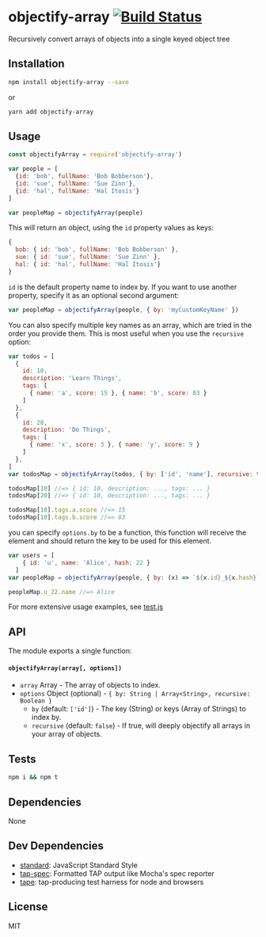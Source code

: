 # objectify-array [![Build Status](https://travis-ci.org/zeke/objectify-array.svg?branch=master)](https://travis-ci.org/zeke/objectify-array)

Recursively convert arrays of objects into a single keyed object tree

## Installation

```sh
npm install objectify-array --save
```

or

```sh
yarn add objectify-array
```

## Usage

```js
const objectifyArray = require('objectify-array')

var people = [
  {id: 'bob', fullName: 'Bob Bobberson'},
  {id: 'sue', fullName: 'Sue Zinn'},
  {id: 'hal', fullName: 'Hal Itosis'}
]

var peopleMap = objectifyArray(people)
```

This will return an object, using the `id` property values as keys:

```js
{
  bob: { id: 'bob', fullName: 'Bob Bobberson' },
  sue: { id: 'sue', fullName: 'Sue Zinn' },
  hal: { id: 'hal', fullName: 'Hal Itosis'}
}
```

`id` is the default property name to index by. If you want to use another property,
specify it as an optional second argument:

```js
var peopleMap = objectifyArray(people, { by: 'myCustomKeyName' })
```

You can also specify multiple key names as an array, which are tried in the order you provide them.
This is most useful when you use the `recursive` option:

```js
var todos = [
  {
    id: 10,
    description: 'Learn Things',
    tags: [
      { name: 'a', score: 15 }, { name: 'b', score: 83 }
    ]
  },
  {
    id: 20,
    description: 'Do Things',
    tags: [
      { name: 'x', score: 3 }, { name: 'y', score: 9 }
    ]
  },
]
var todosMap = objectifyArray(todos, { by: ['id', 'name'], recursive: true })

todosMap[10] //=> { id: 10, description: ..., tags: ... }
todosMap[20] //=> { id: 10, description: ..., tags: ... }

todosMap[10].tags.a.score //=> 15
todosMap[10].tags.b.score //=> 83
```


you can specify `options.by` to be a function, this function will receive the element and should return the key to be used for this element.

 ```js
 var users = [
     { id: 'u', name: 'Alice', hash: 22 }
   ]
 var peopleMap = objectifyArray(people, { by: (x) => `${x.id}_${x.hash}` })
 
 peopleMap.u_22.name //=> Alice
 ```

For more extensive usage examples, see [test.js](test.js)

## API

The module exports a single function:

#### `objectifyArray(array[, options])`

* `array` Array - The array of objects to index.
* `options` Object (optional) - `{ by: String | Array<String>, recursive: Boolean }`
  - `by` (default: `['id']`) - The key (String) or keys (Array of Strings) to index by.
  - `recursive` (default: `false`) - If true, will deeply objectify all arrays in your array of objects.

## Tests

```sh
npm i && npm t
```

## Dependencies

None

## Dev Dependencies

- [standard](https://github.com/feross/standard): JavaScript Standard Style
- [tap-spec](https://github.com/scottcorgan/tap-spec): Formatted TAP output like Mocha&#39;s spec reporter
- [tape](https://github.com/substack/tape): tap-producing test harness for node and browsers

## License

MIT
